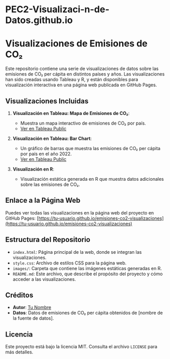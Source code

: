 # PEC2-Visualizaci-n-de-Datos.github.io
# Visualizaciones de Emisiones de CO₂

Este repositorio contiene una serie de visualizaciones de datos sobre las emisiones de CO₂ per cápita en distintos países y años. Las visualizaciones han sido creadas usando Tableau y R, y están disponibles para visualización interactiva en una página web publicada en GitHub Pages.

## Visualizaciones Incluidas

1. **Visualización en Tableau: Mapa de Emisiones de CO₂**: 
   - Muestra un mapa interactivo de emisiones de CO₂ por país.
   - [Ver en Tableau Public](https://public.tableau.com/shared/FSWHPBSJ2?:display_count=n&:origin=viz_share_link)

2. **Visualización en Tableau: Bar Chart**:
   - Un gráfico de barras que muestra las emisiones de CO₂ per cápita por país en el año 2022.
   - [Ver en Tableau Public](https://public.tableau.com/views/JuanPablo_PEC2_BarChart/Emisionespercapitaporpasparaelao2022?:language=es-ES&:sid=&:redirect=auth&:display_count=n&:origin=viz_share_link)

3. **Visualización en R**:
   - Visualización estática generada en R que muestra datos adicionales sobre las emisiones de CO₂.

## Enlace a la Página Web

Puedes ver todas las visualizaciones en la página web del proyecto en GitHub Pages: [https://tu-usuario.github.io/emisiones-co2-visualizaciones](https://tu-usuario.github.io/emisiones-co2-visualizaciones)

## Estructura del Repositorio

- `index.html`: Página principal de la web, donde se integran las visualizaciones.
- `style.css`: Archivo de estilos CSS para la página web.
- `images/`: Carpeta que contiene las imágenes estáticas generadas en R.
- `README.md`: Este archivo, que describe el propósito del proyecto y cómo acceder a las visualizaciones.

## Créditos

- **Autor**: [Tu Nombre](https://github.com/tu-usuario)
- **Datos**: Datos de emisiones de CO₂ per cápita obtenidos de [nombre de la fuente de datos].

## Licencia

Este proyecto está bajo la licencia MIT. Consulta el archivo `LICENSE` para más detalles.
